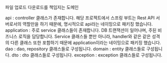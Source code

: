 파일 업로드 다운로드를 책임지는 도메인

api : controller 클래스가 존재합니다. 해당 프로젝트에서 스프링 부트는 Rest API 서버로서의 역할만을 하기 때문에, 명시적으로 api라는 네이밍으로 패키징 했습니다.
application : 주로 service 클래스들이 존재합니다. DB 트랜잭션이 일어나며, 주된 비즈니스 로직을 담당합니다. Service 클래스들 뿐만 아니라, handler와 같은 같은 성격의 다른 클래스 또한 포함하기 때문에 application이라는 네이밍으로 패키징 했습니다.
dao : dao, repository 클래스들로 구성됩니다.
domain : entity 클래스들로 구성됩니다.
dto : dto 클래스들로 구성됩니다.
exception : exception 클래스들로 구성됩니다.